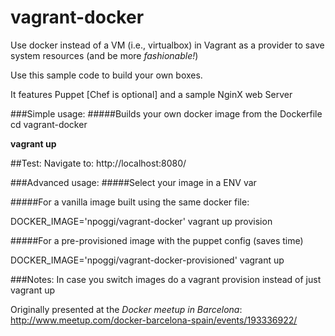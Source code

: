 vagrant-docker
==============

Use docker instead of a VM (i.e., virtualbox) in Vagrant as a provider to save system resources
(and be more *fashionable!*)

Use this sample code to build your own boxes.

It features Puppet [Chef is optional] and a sample NginX web Server


###Simple usage:
#####Builds your own docker image from the Dockerfile
cd vagrant-docker

**vagrant up**

##Test:
Navigate to: http://localhost:8080/


###Advanced usage:
#####Select your image in a ENV var


#####For a vanilla image built using the same docker file:

DOCKER_IMAGE='npoggi/vagrant-docker' vagrant up provision

#####For a pre-provisioned image with the puppet config (saves time)

DOCKER_IMAGE='npoggi/vagrant-docker-provisioned' vagrant up

###Notes:
In case you switch images do a vagrant provision instead of just vagrant up

Originally presented at the *Docker meetup in Barcelona*: http://www.meetup.com/docker-barcelona-spain/events/193336922/








